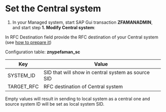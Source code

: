 # Set the Central system

1. In your Managed system, start SAP Gui transaction **ZFAMANADMIN**, and start step **1. Modify Central system**:

In RFC Destination field provide the RFC destination of your Central system (see [how to prepare it](rfc.md))

Configuration table: **znypefaman_sc**

|Key|Value|
|--|--|
|SYSTEM_ID|SID that will show in central system as source SID|
|TARGET_RFC|RFC destination of Central system|

Empty values will result in sending to local system as a central one and source system ID will be set as local system SID.
